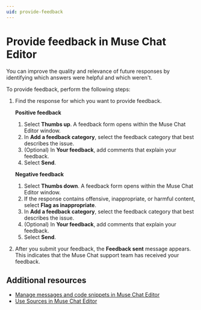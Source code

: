 ```yaml
---
uid: provide-feedback
---
```


# Provide feedback in Muse Chat Editor

You can improve the quality and relevance of future responses by identifying which answers were helpful and which weren't.

To provide feedback, perform the following steps:

1. Find the response for which you want to provide feedback.

   **Positive feedback**
   1. Select **Thumbs up**. A feedback form opens within the Muse Chat Editor window.
   2. In **Add a feedback category**, select the feedback category that best describes the issue.
   3. (Optional) In **Your feedback**, add comments that explain your feedback.
   4. Select **Send**.

   **Negative feedback**
   1. Select **Thumbs down**. A feedback form opens within the Muse Chat Editor window.
   2. If the response contains offensive, inappropriate, or harmful content, select **Flag as inappropriate**.
   3. In **Add a feedback category**, select the feedback category that best describes the issue.
   4. (Optional) In **Your feedback**, add comments that explain your feedback.
   5. Select **Send**.
3. After you submit your feedback, the **Feedback sent** message appears. This indicates that the Muse Chat support team has received your feedback.

## Additional resources

* [Manage messages and code snippets in Muse Chat Editor](messages-code.md)
* [Use Sources in Muse Chat Editor](sources-citation.md)
